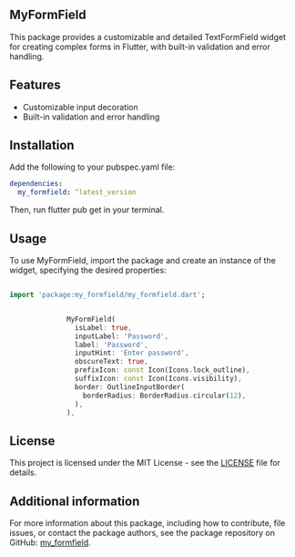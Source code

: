 ## MyFormField

This package provides a customizable and detailed TextFormField widget for creating complex forms in Flutter, with built-in validation and error handling.

## Features

- Customizable input decoration
- Built-in validation and error handling

## Installation

Add the following to your pubspec.yaml file:

```yaml
dependencies:
  my_formfield: ^latest_version
```

Then, run flutter pub get in your terminal.

## Usage

To use MyFormField, import the package and create an instance of the widget, specifying the desired properties:


```dart

import 'package:my_formfield/my_formfield.dart';


              MyFormField(
                isLabel: true,
                inputLabel: 'Password',
                label: 'Password',
                inputHint: 'Enter password',
                obscureText: true,
                prefixIcon: const Icon(Icons.lock_outline),
                suffixIcon: const Icon(Icons.visibility),
                border: OutlineInputBorder(
                  borderRadius: BorderRadius.circular(12),
                ),
              ),

```

## License

This project is licensed under the MIT License - see the [LICENSE](https://github.com/blaqshyd/my_formfield/blob/main/LICENSE) file for details.

## Additional information

For more information about this package, including how to contribute, file issues, or contact the package authors, see the package repository on GitHub: [my_formfield](https://github.com/blaqshyd/my_formfield).
